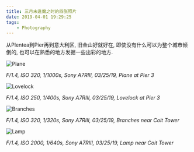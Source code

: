 ```yaml
---
title: 三月末逢魔之时的四张照片
date: 2019-04-01 19:29:25
tags:
	- Photography
---
```


从Plentea到Pier再到意大利区, 旧金山好就好在, 即使没有什么可以为整个城市倾倒的, 也可以在熟悉的地方发掘一些出彩的地方.


<!-- More -->

![Plane](https://ws3.sinaimg.cn/large/006tKfTcly1g1o32h1j4qj318z0u04qz.jpg "03/25/19 Plane @Shukai")

_F/1.4, ISO 320, 1/1000s, Sony A7RIII, 03/25/19, Plane at Pier 3_

![Lovelock](https://ws3.sinaimg.cn/large/006tKfTcly1g1o3ccvg98j30u018zx70.jpg "03/25/19 Lovelock @Shukai")

_F/1.4, ISO 250, 1/400s, Sony A7RIII, 03/25/19, Lovelock at Pier 3_

![Branches](https://ws2.sinaimg.cn/large/006tKfTcly1g1o3jk8rgrj31hc0u0qvi.jpg "03/25/19 Branches @Shukai")

_F/1.4, ISO 320, 1/320s, Sony A7RIII, 03/25/19, Branches near Coit Tower_

![Lamp](https://ws3.sinaimg.cn/large/006tKfTcly1g1o3mv8x4ej31hc0u0qvf.jpg "03/25/19 Lamp @Shukai")

_F/1.4, ISO 2000, 1/640s, Sony A7RIII, 03/25/19, Lamp near Coit Tower_
